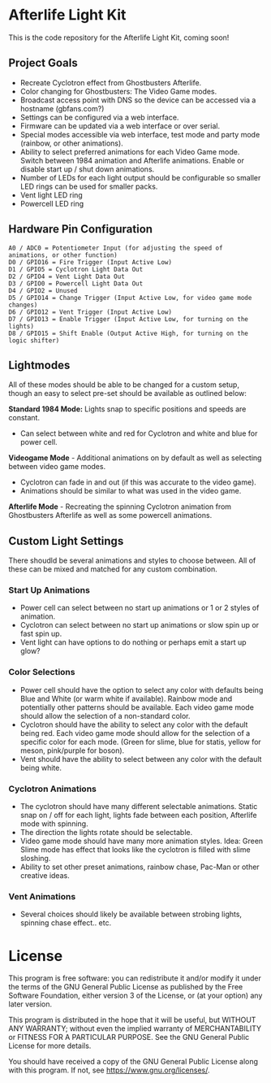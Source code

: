 # Afterlife Light Kit
This is the code repository for the Afterlife Light Kit, coming soon!

## Project Goals
* Recreate Cyclotron effect from Ghostbusters Afterlife.
* Color changing for Ghostbusters: The Video Game modes.
* Broadcast access point with DNS so the device can be accessed via a hostname (gbfans.com?)
* Settings can be configured via a web interface.
* Firmware can be updated via a web interface or over serial.
* Special modes accessible via web interface, test mode and party mode (rainbow, or other animations).
* Ability to select preferred animations for each Video Game mode. Switch between 1984 animation and Afterlife animations. Enable or disable start up / shut down animations.
* Number of LEDs for each light output should be configurable so smaller LED rings can be used for smaller packs.
* Vent light LED ring
* Powercell LED ring

## Hardware Pin Configuration

    A0 / ADC0 = Potentiometer Input (for adjusting the speed of animations, or other function)
    D0 / GPIO16 = Fire Trigger (Input Active Low)
    D1 / GPIO5 = Cyclotron Light Data Out
    D2 / GPIO4 = Vent Light Data Out
    D3 / GPIO0 = Powercell Light Data Out
    D4 / GPIO2 = Unused
    D5 / GPIO14 = Change Trigger (Input Active Low, for video game mode changes)
    D6 / GPIO12 = Vent Trigger (Input Active Low)
    D7 / GPIO13 = Enable Trigger (Input Active Low, for turning on the lights)
    D8 / GPIO15 = Shift Enable (Output Active High, for turning on the logic shifter)

## Lightmodes

All of these modes should be able to be changed for a custom setup, though an easy to select pre-set should be available as outlined below:

**Standard 1984 Mode:** Lights snap to specific positions and speeds are constant.
 - Can select between white and red for Cyclotron and white and blue for power cell.

**Videogame Mode** - Additional animations on by default as well as selecting between video game modes.
 - Cyclotron can fade in and out (if this was accurate to the video game).
 - Animations should be similar to what was used in the video game.

**Afterlife Mode** - Recreating the spinning Cyclotron animation from Ghostbusters Afterlife as well as some powercell animations.

## Custom Light Settings

There shoudld be several animations and styles to choose between. All of these can be mixed and matched for any custom combination.

### Start Up Animations

- Power cell can select between no start up animations or 1 or 2 styles of animation.
- Cyclotron can select between no start up animations or slow spin up or fast spin up.
- Vent light can have options to do nothing or perhaps emit a start up glow?

### Color Selections

- Power cell should have the option to select any color with defaults being Blue and White (or warm white if available). Rainbow mode and potentially other patterns should be available. Each video game mode should allow the selection of a non-standard color.
- Cyclotron should have the ability to select any color with the default being red. Each video game mode should allow for the selection of a specific color for each mode. (Green for slime, blue for statis, yellow for meson, pink/purple for boson).
- Vent should have the ability to select between any color with the default being white.

### Cyclotron Animations

- The cyclotron should have many different selectable animations. Static snap on / off for each light, lights fade between each position, Afterlife mode with spinning.
- The direction the lights rotate should be selectable.
- Video game mode should have many more animation styles. Idea: Green Slime mode has effect that looks like the cyclotron is filled with slime sloshing.
- Ability to set other preset animations, rainbow chase, Pac-Man or other creative ideas.

### Vent Animations

- Several choices should likely be available between strobing lights, spinning chase effect.. etc.

# License

This program is free software: you can redistribute it and/or modify it under the terms of the GNU General Public License as published by the Free Software Foundation, either version 3 of the License, or (at your option) any later version.

This program is distributed in the hope that it will be useful, but WITHOUT ANY WARRANTY; without even the implied warranty of MERCHANTABILITY or FITNESS FOR A PARTICULAR PURPOSE. See the GNU General Public License for more details.

You should have received a copy of the GNU General Public License along with this program. If not, see <https://www.gnu.org/licenses/>.
